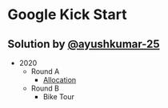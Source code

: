 # Google Kick Start
## Solution by [@ayushkumar-25](https://github.com/ayushkumar-25)

- 2020
    - Round A
        - [Allocation](2020/Round-A/Allocation)
    - Round B
        - Bike Tour
